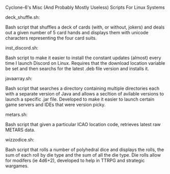 Cyclone-6's Misc (And Probably Mostly Useless) Scripts For Linux Systems

deck_shuffle.sh:

Bash script that shuffles a deck of cards (with, or without, jokers) and
deals out a given number of 5 card hands and displays them with unicode
characters representing the four card suits.

inst_discord.sh:

Bash script to make it easier to install the constant updates (almost)
every time I launch Discord on Linux. Requires that the download
location variable be set and then searchs for the latest .deb file
version and installs it.

javaarray.sh:

Bash script that searches a directory containing multiple directories
each with a separate version of Java and allows a secltion of avilable
versions to launch a specific .jar file. Developed to make it easier to
launch certain game servers and IDEs that were version picky.

metars.sh:

Bash script that given a particular ICAO location code, retrieves latest
raw METARS data.

wizzodice.sh:

Bash script that rolls a number of polyhedral dice and displays the rolls,
the sum of each roll by die type and the sum of all the die type. Die rolls
allow for modifers (ie 4d6+2), developed to help in TTRPG and strategic
wargames.
